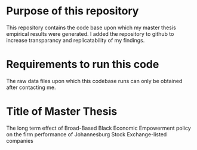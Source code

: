 # Purpose of this repository
This repository contains the code base upon which my master thesis empirical results were generated. I added the repository to github to increase transparancy and replicatability of my findings. 

# Requirements to run this code
The raw data files upon which this codebase runs can only be obtained after contacting me. 

# Title of Master Thesis
The long term effect of Broad-Based Black Economic Empowerment  policy on the firm performance of Johannesburg Stock Exchange-listed companies



